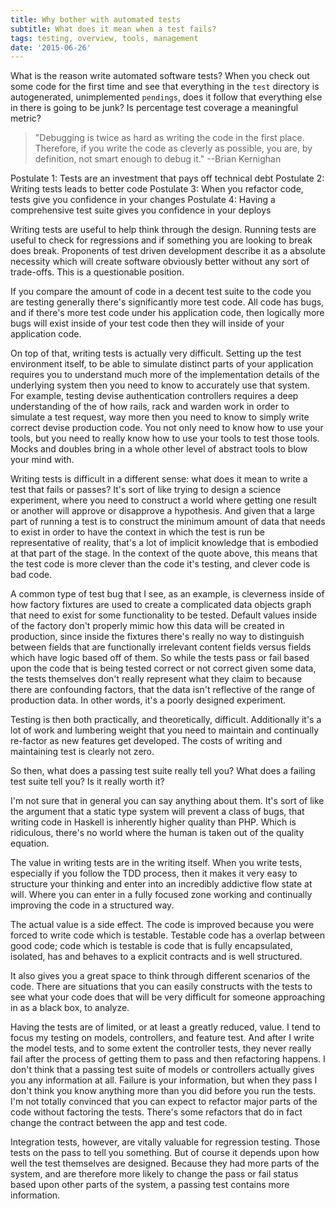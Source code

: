 ```yaml
---
title: Why bother with automated tests
subtitle: What does it mean when a test fails?
tags: testing, overview, tools, management
date: '2015-06-26'
---
```

What is the reason write automated software tests?  When you check out some code for the first time and see that everything in the `test` directory is autogenerated, unimplemented `pendings`, does it follow that everything else in there is going to be junk?  Is percentage test coverage a meaningful metric?

> "Debugging is twice as hard as writing the code in the first place. Therefore, if you write the code as cleverly as possible, you are, by definition, not smart enough to debug it." --Brian Kernighan


Postulate 1: Tests are an investment that pays off technical debt
Postulate 2: Writing tests leads to better code
Postulate 3: When you refactor code, tests give you confidence in your changes
Postulate 4: Having a comprehensive test suite gives you confidence in your deploys

Writing tests are useful to help think through the design. Running tests are useful to check for regressions and if something you are looking to break does break. Proponents of test driven development describe it as a absolute necessity which will create software obviously better without any sort of trade-offs. This is a questionable position.


If you compare the amount of code in a decent test suite to the code you are testing generally there's significantly more test code. All code has bugs, and if there's more test code under his application code, then logically more bugs will exist inside of your test code then they will inside of your application code.

On top of that, writing tests is actually very difficult. Setting up the test environment itself, to be able to simulate distinct parts of your application requires you to understand much more of the implementation details of the underlying system then you need to know to accurately use that system. For example, testing devise authentication controllers requires a deep understanding of the of how rails, rack and warden work in order to simulate a test request, way more then you need to know to simply write correct devise production code. You not only need to know how to use your tools, but you need to really know how to use your tools to test those tools. Mocks and doubles bring in a whole other level of abstract tools to blow your mind with.

Writing tests is difficult in a different sense: what does it mean to write a test that fails or passes? It's sort of like trying to design a science experiment, where you need to construct a world where getting one result or another will approve or disapprove a hypothesis. And given that a large part of running a test is to construct the minimum amount of data that needs to exist in order to have the context in which the test is run be representative of reality, that's a lot of implicit knowledge that is embodied at that part of the stage. In the context of the quote above, this means that the test code is more clever than the code it's testing, and clever code is bad code.

A common type of test bug that I see, as an example, is cleverness inside of how factory fixtures are used to create a complicated data objects graph that need to exist for some functionality to be tested. Default values inside of the factory don't properly mimic how this data will be created in production, since inside the fixtures there's really no way to distinguish between fields that are functionally irrelevant content fields versus fields which have logic based off of them. So while the tests pass or fail based upon the code that is being tested correct or not correct given some data, the tests themselves don't really represent what they claim to because there are confounding factors, that the data isn't reflective of the range of production data. In other words, it's a poorly designed experiment.

Testing is then both practically, and theoretically, difficult. Additionally it's a lot of work and lumbering weight that you need to maintain and continually re-factor as new features get developed. The costs of writing and maintaining test is clearly not zero.

So then, what does a passing test suite really tell you? What does a failing test suite tell you? Is it really worth it?

I'm not sure that in general you can say anything about them. It's sort of like the argument that a static type system will prevent a class of bugs, that writing code in Haskell is inherently higher quality than PHP. Which is ridiculous, there's no world where the human is taken out of the quality equation.

The value in writing tests are in the writing itself. 
When you write tests, especially if you follow the TDD process, then it makes it very easy to structure your thinking and enter into an incredibly addictive flow state at will. Where you can enter in a fully focused zone working and continually improving the code in a structured way. 

The actual value is a side effect. The code is improved because you were forced to write code which is testable. Testable code has a overlap between good code; code which is testable is code that is fully encapsulated, isolated, has and behaves to a explicit contracts and is well structured.

It also gives you a great space to think through different scenarios of the code. There are situations that you can easily constructs with the tests to see what your code does that will be very difficult for someone approaching in as a black box, to analyze.

Having the tests are of limited, or at least a greatly reduced, value. I tend to focus my testing on models, controllers, and feature test. And after I write the model tests, and to some extent the controller tests, they never really fail after the process of getting them to pass and then refactoring happens. I don't think that a passing test suite of models or controllers actually gives you any information at all. Failure is your information, but when they pass I don't think you know anything more than you did before you run the tests. I'm not totally convinced that you can expect to refactor major parts of the code without factoring the tests. There's some refactors that do in fact change the contract between the app and test code.

Integration tests, however, are vitally valuable for regression testing. Those tests on the pass to tell you something. But of course it depends upon how well the test themselves are designed. Because they had more parts of the system, and are therefore more likely to change the pass or fail status based upon other parts of the system, a passing test contains more information.

